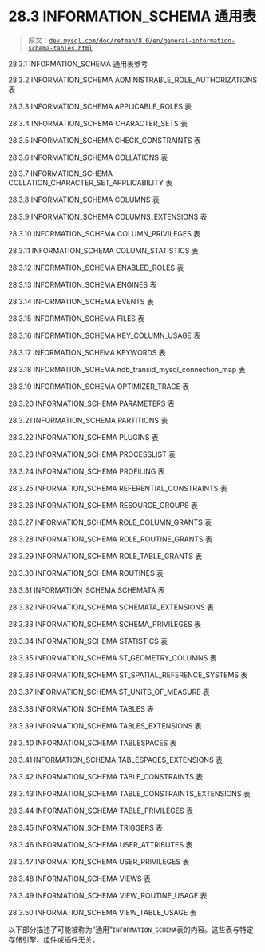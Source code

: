 # 28.3 INFORMATION_SCHEMA 通用表

> 原文：[`dev.mysql.com/doc/refman/8.0/en/general-information-schema-tables.html`](https://dev.mysql.com/doc/refman/8.0/en/general-information-schema-tables.html)

28.3.1 INFORMATION_SCHEMA 通用表参考

28.3.2 INFORMATION_SCHEMA ADMINISTRABLE_ROLE_AUTHORIZATIONS 表

28.3.3 INFORMATION_SCHEMA APPLICABLE_ROLES 表

28.3.4 INFORMATION_SCHEMA CHARACTER_SETS 表

28.3.5 INFORMATION_SCHEMA CHECK_CONSTRAINTS 表

28.3.6 INFORMATION_SCHEMA COLLATIONS 表

28.3.7 INFORMATION_SCHEMA COLLATION_CHARACTER_SET_APPLICABILITY 表

28.3.8 INFORMATION_SCHEMA COLUMNS 表

28.3.9 INFORMATION_SCHEMA COLUMNS_EXTENSIONS 表

28.3.10 INFORMATION_SCHEMA COLUMN_PRIVILEGES 表

28.3.11 INFORMATION_SCHEMA COLUMN_STATISTICS 表

28.3.12 INFORMATION_SCHEMA ENABLED_ROLES 表

28.3.13 INFORMATION_SCHEMA ENGINES 表

28.3.14 INFORMATION_SCHEMA EVENTS 表

28.3.15 INFORMATION_SCHEMA FILES 表

28.3.16 INFORMATION_SCHEMA KEY_COLUMN_USAGE 表

28.3.17 INFORMATION_SCHEMA KEYWORDS 表

28.3.18 INFORMATION_SCHEMA ndb_transid_mysql_connection_map 表

28.3.19 INFORMATION_SCHEMA OPTIMIZER_TRACE 表

28.3.20 INFORMATION_SCHEMA PARAMETERS 表

28.3.21 INFORMATION_SCHEMA PARTITIONS 表

28.3.22 INFORMATION_SCHEMA PLUGINS 表

28.3.23 INFORMATION_SCHEMA PROCESSLIST 表

28.3.24 INFORMATION_SCHEMA PROFILING 表

28.3.25 INFORMATION_SCHEMA REFERENTIAL_CONSTRAINTS 表

28.3.26 INFORMATION_SCHEMA RESOURCE_GROUPS 表

28.3.27 INFORMATION_SCHEMA ROLE_COLUMN_GRANTS 表

28.3.28 INFORMATION_SCHEMA ROLE_ROUTINE_GRANTS 表

28.3.29 INFORMATION_SCHEMA ROLE_TABLE_GRANTS 表

28.3.30 INFORMATION_SCHEMA ROUTINES 表

28.3.31 INFORMATION_SCHEMA SCHEMATA 表

28.3.32 INFORMATION_SCHEMA SCHEMATA_EXTENSIONS 表

28.3.33 INFORMATION_SCHEMA SCHEMA_PRIVILEGES 表

28.3.34 INFORMATION_SCHEMA STATISTICS 表

28.3.35 INFORMATION_SCHEMA ST_GEOMETRY_COLUMNS 表

28.3.36 INFORMATION_SCHEMA ST_SPATIAL_REFERENCE_SYSTEMS 表

28.3.37 INFORMATION_SCHEMA ST_UNITS_OF_MEASURE 表

28.3.38 INFORMATION_SCHEMA TABLES 表

28.3.39 INFORMATION_SCHEMA TABLES_EXTENSIONS 表

28.3.40 INFORMATION_SCHEMA TABLESPACES 表

28.3.41 INFORMATION_SCHEMA TABLESPACES_EXTENSIONS 表

28.3.42 INFORMATION_SCHEMA TABLE_CONSTRAINTS 表

28.3.43 INFORMATION_SCHEMA TABLE_CONSTRAINTS_EXTENSIONS 表

28.3.44 INFORMATION_SCHEMA TABLE_PRIVILEGES 表

28.3.45 INFORMATION_SCHEMA TRIGGERS 表

28.3.46 INFORMATION_SCHEMA USER_ATTRIBUTES 表

28.3.47 INFORMATION_SCHEMA USER_PRIVILEGES 表

28.3.48 INFORMATION_SCHEMA VIEWS 表

28.3.49 INFORMATION_SCHEMA VIEW_ROUTINE_USAGE 表

28.3.50 INFORMATION_SCHEMA VIEW_TABLE_USAGE 表

以下部分描述了可能被称为“通用”`INFORMATION_SCHEMA`表的内容。这些表与特定存储引擎、组件或插件无关。
